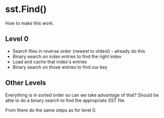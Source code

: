 # sst.Find()

How to make this work.

## Level 0

- Search files in reverse order (newest to oldest) - already do this
- Binary search on index entries to find the right index
- Load and cache that index's entries
- Binary search on those entries to find our key

## Other Levels

Everything is in sorted order so can we take advantage of that? Should be able to do a binary search to find the appropriate SST file.

From there do the same steps as for level 0.
